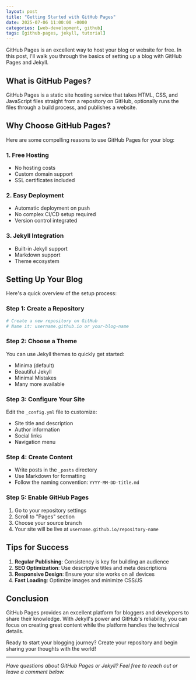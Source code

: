 ```yaml
---
layout: post
title: "Getting Started with GitHub Pages"
date: 2025-07-06 11:00:00 -0000
categories: [web-development, github]
tags: [github-pages, jekyll, tutorial]
---
```


GitHub Pages is an excellent way to host your blog or website for free. In this post, I'll walk you through the basics of setting up a blog with GitHub Pages and Jekyll.

## What is GitHub Pages?

GitHub Pages is a static site hosting service that takes HTML, CSS, and JavaScript files straight from a repository on GitHub, optionally runs the files through a build process, and publishes a website.

## Why Choose GitHub Pages?

Here are some compelling reasons to use GitHub Pages for your blog:

### 1. **Free Hosting**
- No hosting costs
- Custom domain support
- SSL certificates included

### 2. **Easy Deployment**
- Automatic deployment on push
- No complex CI/CD setup required
- Version control integrated

### 3. **Jekyll Integration**
- Built-in Jekyll support
- Markdown support
- Theme ecosystem

## Setting Up Your Blog

Here's a quick overview of the setup process:

### Step 1: Create a Repository
```bash
# Create a new repository on GitHub
# Name it: username.github.io or your-blog-name
```

### Step 2: Choose a Theme
You can use Jekyll themes to quickly get started:
- Minima (default)
- Beautiful Jekyll
- Minimal Mistakes
- Many more available

### Step 3: Configure Your Site
Edit the `_config.yml` file to customize:
- Site title and description
- Author information
- Social links
- Navigation menu

### Step 4: Create Content
- Write posts in the `_posts` directory
- Use Markdown for formatting
- Follow the naming convention: `YYYY-MM-DD-title.md`

### Step 5: Enable GitHub Pages
1. Go to your repository settings
2. Scroll to "Pages" section
3. Choose your source branch
4. Your site will be live at `username.github.io/repository-name`

## Tips for Success

1. **Regular Publishing**: Consistency is key for building an audience
2. **SEO Optimization**: Use descriptive titles and meta descriptions
3. **Responsive Design**: Ensure your site works on all devices
4. **Fast Loading**: Optimize images and minimize CSS/JS

## Conclusion

GitHub Pages provides an excellent platform for bloggers and developers to share their knowledge. With Jekyll's power and GitHub's reliability, you can focus on creating great content while the platform handles the technical details.

Ready to start your blogging journey? Create your repository and begin sharing your thoughts with the world!

---

*Have questions about GitHub Pages or Jekyll? Feel free to reach out or leave a comment below.*

